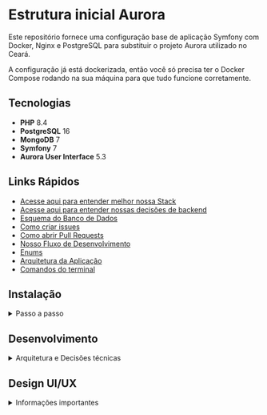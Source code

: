 # Estrutura inicial Aurora

Este repositório fornece uma configuração base de aplicação Symfony com Docker, Nginx e PostgreSQL para substituir o projeto Aurora utilizado no Ceará.

A configuração já está dockerizada, então você só precisa ter o Docker Compose rodando na sua máquina para que tudo funcione corretamente.

## Tecnologias

- **PHP** 8.4
- **PostgreSQL** 16
- **MongoDB** 7
- **Symfony** 7
- **Aurora User Interface** 5.3 

## Links Rápidos
- [Acesse aqui para entender melhor nossa Stack](./help/STACK.md)
- [Acesse aqui para entender nossas decisões de backend](./help/TECHNICAL-DECISIONS.md)
- [Esquema do Banco de Dados](./help/DIAGRAM.md)
- [Como criar issues](./help/CREATE-ISSUES.md)
- [Como abrir Pull Requests](./help/CREATE-PULL-REQUESTS.md)
- [Nosso Fluxo de Desenvolvimento](./help/DEV-FLOW.md)
- [Enums](./help/ENUM.md)
- [Arquitetura da Aplicação](./help/README.md)
- [Comandos do terminal](./help/COMMANDS.md)

## Instalação 
<details>
<summary>Passo a passo</summary>

### Clonar o Repositório

Primeiro, clone o repositório usando SSH ou HTTPS:

```bash
git clone git@github.com:secultce/aurora.git
```
ou
```bash
git clone https://github.com/secultce/aurora.git
```

### Navegar para o Diretório do Projeto
Mude para o diretório do projeto:

```bash
cd aurora
```

---
>
> O jeito mais fácil é rodar o comando `make setup`, isso já vai executar todos os passos necessários e deixar a aplicação rodando em <http://localhost:8080>
>
```bash
make setup
```
Mas se preferir, pode fazer o passo a passo abaixo

---

### Iniciar os Contêineres Docker
Execute o Docker Compose para iniciar os contêineres:
```bash
docker compose up -d
```

### Instalar Dependências
Para instalar as dependências do projeto, entre no contêiner PHP:
```bash
docker compose exec -it php bash
```
**Agora é necessário executar alguns passos, nessa ordem, dentro do contêiner:**

1 - Instalação das dependências do PHP:
```bash
composer install
```

2 - Gerar os arquivos de Proxies do MongoDB:
```bash
php bin/console doctrine:mongodb:generate:proxie
```

3 - Executar as migrations do banco de dados
```bash
php bin/console doctrine:migrations:migrate -n
```

4 - Executar as fixtures (dados de teste) do banco de dados
```bash
php bin/console doctrine:fixtures:load -n
```

5 - Instalação das dependêncis do frontend:
```bash
php bin/console importmap:install
```

6 - Compilar os arquivos do frontend
```bash
php bin/console asset-map:compile
```

7 - Gerar as chaves de autenticação
```bash
php bin/console lexik:jwt:generate-keypair
```

### Uso

Depois que tudo estiver configurado e as dependências instaladas, você pode acessar sua aplicação Symfony em [http://localhost:8080](http://localhost:8080).

Há também uma rota de teste para a API. Você pode acessá-la em [http://localhost:8080/api/example](http://localhost:8080/api/example). Esta rota está definida no controller `ExampleController` e retorna a mensagem de sucesso.

#### Usuário padrão
Há alguns usuarios que você pode utilizar para fins de teste:

<table>
<tr>
<th>email</th>
<th>senha</th>
</tr>
<tr>
<td>mariadebetania@example.com</td>
<td>Aurora@2024</td>
</tr>
<tr>
<td>saracamilo@example.com</td>
<td>Aurora@2024</td>
</tr>
<tr>
<td>paulodetarso@example.com</td>
<td>Aurora@2024</td>
</tr>
</table>

</details>


## Desenvolvimento
<details>
<summary>Arquitetura e Decisões técnicas</summary>

Estamos utilizando o Symfony e o seu ecossistma de bibliotecas, porém a arquitetura é baseada em camadas e trata-se de um monolítico com a metodologia API First

```mermaid
flowchart TD
    style E fill:#e06666, color:white
    style S fill:#3d85c6, color:white

    HC((HttpClient)) --JsonRequest<--> R[Routes]
    B((Browser)) --GET/POST--> Routes
    R --> CA[[ControllerApi]]
    Routes --> CW[[ControllerWeb]]
    CA <--> S([Service])
    CW <--> S
    S <--> V{Validator}
    V <--is invalid--> E{{Exceptions/Violations}}
    V <--is valid--> RP[Repository]
    RP <==ORM/Doctrine==> D[(Database)]
    CA --JsonResponse--> HC
    CW --HTML/CSS/JS--> B
```

- Para saber mais sobre nossas decisões técnicas [acesse aqui](./help/TECHNICAL-DECISIONS.md)
- Para entender nosso fluxo de desenvolvimento decisões técnicas [clique aqui](./help/DEV-FLOW.md)
</details>

## Design UI/UX
<details>
<summary>Informações importantes</summary>

### Prototipação das telas
A prototipagem das telas é feita por outro time, do RedeMapas, e se encontra [neste link do Figma](https://www.figma.com/design/HkR1qdfHPn4riffcBBOQwR/Prot%C3%B3tipos-%7C-Prioriza%C3%A7%C3%B5es?node-id=0-1&t=n23kLvhTSbEMELhz-0) 

### Componentes web
Há um fork do Bootstrap (framework css) com a implementação dos protótipos acima, se encontra [neste repositório](https://github.com/secultce/aurora-ui)

### Decisões de Design
Alguns protótipos implementados não estão seguindo a risca o design sugerido, por decisões totalmente técnicas que estão [documentadas aqui](https://github.com/secultce/aurora-ui/blob/main/help/design-decisions.md)
</details>

